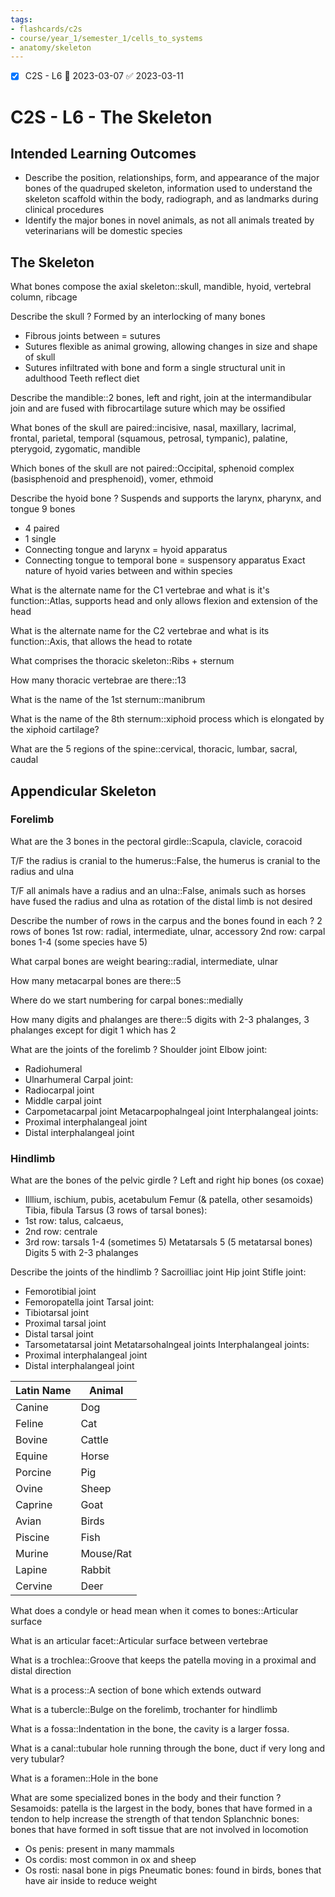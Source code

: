 ```yaml
---
tags:
- flashcards/c2s
- course/year_1/semester_1/cells_to_systems
- anatomy/skeleton
---
```


- [x] C2S - L6 📅 2023-03-07 ✅ 2023-03-11

# C2S - L6 - The Skeleton

## Intended Learning Outcomes

- Describe the position, relationships, form, and appearance of the major bones of the quadruped skeleton, information used to understand the skeleton scaffold within the body, radiograph, and as landmarks during clinical procedures
- Identify the major bones in novel animals, as not all animals treated by veterinarians will be domestic species

## The Skeleton

What bones compose the axial skeleton::skull, mandible, hyoid, vertebral column, ribcage

Describe the skull
?
Formed by an interlocking of many bones
- Fibrous joints between  = sutures
- Sutures flexible as animal growing, allowing changes in size and shape of skull
- Sutures infiltrated with bone and form a single structural unit in adulthood
Teeth reflect diet

Describe the mandible::2 bones, left and right, join at the intermandibular join and are fused with fibrocartilage suture which may be ossified

What bones of the skull are paired::incisive, nasal, maxillary, lacrimal, frontal, parietal, temporal (squamous, petrosal, tympanic), palatine, pterygoid, zygomatic, mandible

Which bones of the skull are not paired::Occipital, sphenoid complex (basisphenoid and presphenoid), vomer, ethmoid

Describe the hyoid bone
?
Suspends and supports the larynx, pharynx, and tongue
9 bones
- 4 paired
- 1 single
- Connecting tongue and larynx = hyoid apparatus
- Connecting tongue to temporal bone  = suspensory apparatus
Exact nature of hyoid varies between and within species

What is the alternate name for the C1 vertebrae and what is it's function::Atlas, supports head and only allows flexion and extension of the head

What is the alternate name for the C2 vertebrae and what is its function::Axis, that allows the head to rotate

What comprises the thoracic skeleton::Ribs + sternum

How many thoracic vertebrae are there::13

What is the name of the 1st sternum::manibrum

What is the name of the 8th sternum::xiphoid process which is elongated by the xiphoid cartilage?

What are the 5 regions of the spine::cervical, thoracic, lumbar, sacral, caudal

## Appendicular Skeleton
### Forelimb

What are the 3 bones in the pectoral girdle::Scapula, clavicle, coracoid

T/F the radius is cranial to the humerus::False, the humerus is cranial to the radius and ulna

T/F all animals have a radius and an ulna::False, animals such as horses have fused the radius and ulna as rotation of the distal limb is not desired

Describe the number of rows in the carpus and the bones found in each
?
2 rows of bones
1st row: radial, intermediate, ulnar, accessory
2nd row: carpal bones 1-4 (some species have 5)

What carpal bones are weight bearing::radial, intermediate, ulnar

How many metacarpal bones are there::5

Where do we start numbering for carpal bones::medially

How many digits and phalanges are there::5 digits with 2-3 phalanges, 3 phalanges except for digit 1 which has 2

What are the joints of the forelimb
?
Shoulder joint
Elbow joint:
- Radiohumeral
- Ulnarhumeral
Carpal joint:
- Radiocarpal joint
- Middle carpal joint
- Carpometacarpal joint
Metacarpophalngeal joint
Interphalangeal joints:
- Proximal interphalangeal joint
- Distal interphalangeal joint

### Hindlimb

What are the bones of the pelvic girdle
?
Left and right hip bones (os coxae)
- Illlium, ischium, pubis, acetabulum
Femur (& patella, other sesamoids)
Tibia, fibula
Tarsus (3 rows of tarsal bones):
- 1st row: talus, calcaeus,
- 2nd row: centrale
- 3rd row: tarsals 1-4 (sometimes 5)
Metatarsals 5 (5 metatarsal bones)
Digits 5 with 2-3 phalanges

Describe the joints of the hindlimb
?
Sacroilliac joint
Hip joint
Stifle joint:
- Femorotibial joint
- Femoropatella joint
Tarsal joint:
- Tibiotarsal joint
- Proximal tarsal joint
- Distal tarsal joint
- Tarsometatarsal joint
Metatarsohalngeal joints
Interphalangeal joints:
- Proximal interphalangeal joint
- Distal interphalangeal joint

| Latin Name | Animal    |
| ---------- | --------- |
| Canine     | Dog       |
| Feline     | Cat       |
| Bovine     | Cattle    |
| Equine     | Horse     |
| Porcine    | Pig       |
| Ovine      | Sheep     |
| Caprine    | Goat      |
| Avian      | Birds     |
| Piscine    | Fish      |
| Murine     | Mouse/Rat |
| Lapine     | Rabbit    |
| Cervine    | Deer      |

What does a condyle or head mean when it comes to bones::Articular surface

What is an articular facet::Articular surface between vertebrae

What is a trochlea::Groove that keeps the patella moving in a proximal and distal direction

What is a process::A section of bone which extends outward

What is a tubercle::Bulge on the forelimb, trochanter for hindlimb

What is a fossa::Indentation in the bone, the cavity is a larger fossa.

What is a canal::tubular hole running through the bone, duct if very long and very tubular?

What is a foramen::Hole in the bone

What are some specialized bones in the body and their function
?
Sesamoids: patella is the largest in the body, bones that have formed in a tendon to help increase the strength of that tendon
Splanchnic bones: bones that have formed in soft tissue that are not involved in locomotion
- Os penis: present in many mammals
- Os cordis: most common in ox and sheep
- Os rosti: nasal bone in pigs
Pneumatic bones: found in birds, bones that have air inside to reduce weight




